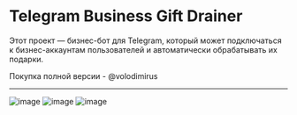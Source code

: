 # Telegram Business Gift Drainer

Этот проект — бизнес-бот для Telegram, который может подключаться к бизнес-аккаунтам пользователей и автоматически обрабатывать их подарки. 

Покупка полной версии - @volodimirus

---

![image](https://github.com/user-attachments/assets/aa55a069-ed00-4c21-817b-6f341b7dd341)
![image](https://github.com/user-attachments/assets/a3f50790-4d66-4439-af58-6029512fda13)
![image](https://github.com/user-attachments/assets/df310ec1-37d6-4f0c-9058-0c33b6b7b751)
